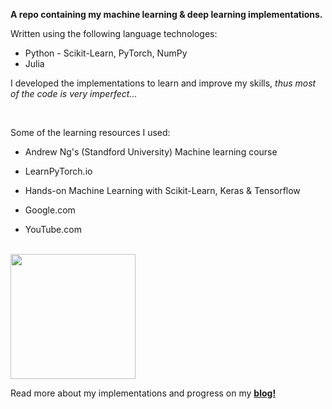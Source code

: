 <b>A repo containing my machine learning & deep learning implementations.</b>
<br>
<p>Written using the following language technologes:
<ul>
    <li>Python - Scikit-Learn, PyTorch, NumPy</li>
    <li>Julia</li>
</ul>
<p>I developed the implementations to learn and improve my skills,
<i>thus most of the code is very imperfect...</i></p>
<br>
<p>Some of the learning resources I used:</p>
<ul>
<li><p>Andrew Ng's (Standford University) Machine learning course</p></li>
<li><p>LearnPyTorch.io</p>
<li><p>Hands-on Machine Learning with Scikit-Learn, Keras & Tensorflow</p>
<li><p>Google.com</p>
<li><p>YouTube.com</p>
</ul>
<br>
<img src='https://encrypted-tbn2.gstatic.com/shopping?q=tbn:ANd9GcTFZ1aY1AMjjForuWjXiSkgRFGM5zdTCALxK-JuR6_KI_JAW7k&usqp=CAc' height=200>
<br>
<p>Read more about my implementations and progress on my <a href="https://davlon.xyz/blog.html" target="_blank"><b>blog!</b></a></p>